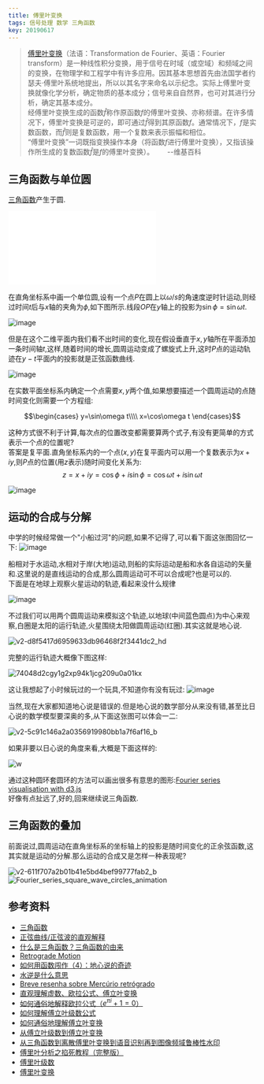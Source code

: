 ```yaml
---
title: 傅里叶变换
tags: 信号处理 数学 三角函数
key: 20190617
---
```

> [傅里叶变换](https://zh.wikipedia.org/zh-cn/%E5%82%85%E9%87%8C%E5%8F%B6%E5%8F%98%E6%8D%A2)（法语：Transformation de Fourier、英语：Fourier transform）是一种线性积分变换，用于信号在时域（或空域）和频域之间的变换，在物理学和工程学中有许多应用。因其基本思想首先由法国学者约瑟夫·傅里叶系统地提出，所以以其名字来命名以示纪念。实际上傅里叶变换就像化学分析，确定物质的基本成分；信号来自自然界，也可对其进行分析，确定其基本成分。   
>经傅里叶变换生成的函数$\hat{f}$称作原函数$f$的傅里叶变换、亦称频谱。在许多情况下，傅里叶变换是可逆的，即可通过$\hat{f}$得到其原函数$f$。通常情况下，$f$是实数函数，而$\hat{f}$则是复数函数，用一个复数来表示振幅和相位。  
>“傅里叶变换”一词既指变换操作本身（将函数$f$进行傅里叶变换），又指该操作所生成的复数函数$\hat{f}$是$f$的傅里叶变换）。
&nbsp;&nbsp;&nbsp;&nbsp;&nbsp; --维基百科

## 三角函数与单位圆
[三角函数](https://zh.wikipedia.org/zh-cn/%E4%B8%89%E8%A7%92%E5%87%BD%E6%95%B0)产生于圆.
<iframe src="//player.bilibili.com/player.html?aid=50592047&cid=88572969&page=1" scrolling="no" border="0" frameborder="no" framespacing="0" allowfullscreen="true"> </iframe>

在直角坐标系中画一个单位圆,设有一个点$P$在圆上以$\omega/s$的角速度逆时针运动,则经过时间$t$后与$x$轴的夹角为$\phi$,如下图所示.线段$OP$在$y$轴上的投影为$\sin\phi=\sin{\omega t}$.   

![image](https://user-images.githubusercontent.com/9245002/59480413-1aa70180-8e93-11e9-8435-7184305cd3f8.png)

但是在这个二维平面内我们看不出时间的变化,现在假设垂直于$x,y$轴所在平面添加一条时间轴$t$,这样,随着时间的增长,圆周运动变成了螺旋式上升,这时$P$点的运动轨迹在$y-
t$平面内的投影就是正弦函数曲线.

![image](https://user-images.githubusercontent.com/9245002/59663089-dbedb000-91e0-11e9-8b6b-072bbf83c66b.png)

在实数平面坐标系内确定一个点需要$x,y$两个值,如果想要描述一个圆周运动的点随时间变化则需要一个方程组:

$$\begin{cases}
    y=\sin\omega t\\\\
    x=\cos\omega t
\end{cases}$$   

这种方式很不利于计算,每次点的位置改变都需要算两个式子,有没有更简单的方式表示一个点的位置呢?   
答案是复平面.直角坐标系内的一个点($x,y$)在复平面内可以用一个复数表示为$x+iy$,则$P$点的位置(用$z$表示)随时间变化关系为:
$$z=x+iy=\cos\phi+i\sin\phi=\cos{\omega t}+i\sin{\omega t}$$

![image](https://upload.wikimedia.org/wikipedia/commons/a/a5/ComplexSinInATimeAxe.gif)

## 运动的合成与分解
中学的时候经常做一个"小船过河"的问题,如果不记得了,可以看下面这张图回忆一下:
![image](https://user-images.githubusercontent.com/9245002/59681711-22560580-9207-11e9-9e9b-c5bb183aa0b1.png)

船相对于水运动,水相对于岸(大地)运动,则船的实际运动是船和水各自运动的矢量和.这里说的是直线运动的合成,那么圆周运动可不可以合成呢?也是可以的.   
下面是在地球上观察火星运动的轨迹,看起来没什么规律

![image](https://user-images.githubusercontent.com/9245002/59741555-e0c46980-929d-11e9-9f8a-8175a1ac9c4a.png)

不过我们可以用两个圆周运动来模拟这个轨迹,以地球(中间蓝色圆点)为中心来观察,白圈是太阳的运行轨迹,火星围绕太阳做圆周运动(红圈).其实这就是地心说.

![v2-d8f5417d6959633db96468f2f3441dc2_hd](https://user-images.githubusercontent.com/9245002/59741610-0c475400-929e-11e9-9338-8941364dd2dd.gif)


完整的运行轨迹大概像下图这样:

![74048d2cgy1g2xp94k1jcg209u0a01kx](https://user-images.githubusercontent.com/9245002/59741644-25500500-929e-11e9-8595-6dfbf8d9e9b9.gif)

这让我想起了小时候玩过的一个玩具,不知道你有没有玩过:
![image](https://user-images.githubusercontent.com/9245002/59741678-40bb1000-929e-11e9-9184-8fa1501d0c86.png)

当然,现在大家都知道地心说是错误的.但是地心说的数学部分从来没有错,甚至比日心说的数学模型要深奥的多,从下面这张图可以体会一二:

![v2-5c91c146a2a0356919980bb1a7f6af16_b](https://user-images.githubusercontent.com/9245002/59741740-719b4500-929e-11e9-899b-b01693d7a85f.gif)


如果非要以日心说的角度来看,大概是下面这样的:

![w](https://user-images.githubusercontent.com/9245002/59732972-d2b32080-927e-11e9-9a26-945f8f431684.gif)

通过这种圆环套圆环的方法可以画出很多有意思的图形:[Fourier series visualisation with d3.js](https://bl.ocks.org/jinroh/7524988)   
好像有点扯远了,好的,回来继续说三角函数.

## 三角函数的叠加
前面说过,圆周运动在直角坐标系的坐标轴上的投影是随时间变化的正余弦函数,这其实就是运动的分解.那么运动的合成又是怎样一种表现呢?

![v2-611f707a2b01b41e5bd4bef99777fab2_b](https://user-images.githubusercontent.com/9245002/59741803-a4453d80-929e-11e9-81d3-a6cfd629d6e1.gif)
![Fourier_series_square_wave_circles_animation](https://user-images.githubusercontent.com/9245002/59741819-b2935980-929e-11e9-92a5-3539e4dcdf0f.gif)








## 参考资料
* [三角函数](https://zh.wikipedia.org/zh-cn/%E4%B8%89%E8%A7%92%E5%87%BD%E6%95%B0)
* [正弦曲线/正弦波的直观解释](https://zhuanlan.zhihu.com/p/45761661)
* [什么是三角函数？三角函数的由来](https://www.bilibili.com/video/av50592047/)
* [Retrograde Motion](http://cseligman.com/text/sky/retrograde.htm)
* [如何用函数闯作（4）：地心说的奇迹](https://zhuanlan.zhihu.com/p/20430974)
* [水逆是什么意思](http://liangzi.me/?p=2762)
* [Breve resenha sobre Mercúrio retrógrado](https://cnastrologia.org.br/resenha-sobre-mercurio-retrogrado-by-miguel-etchepare/)
* [直观理解虚数、欧拉公式、傅立叶变换](http://www.luolei.info/2018/08/02/complex/)
* [如何通俗地解释欧拉公式（$e^{πi}+1=0$）](https://www.matongxue.com/madocs/8.html)
* [如何理解傅立叶级数公式](https://www.matongxue.com/madocs/619.html)
* [如何通俗地理解傅立叶变换](https://www.matongxue.com/madocs/473.html)
* [从傅立叶级数到傅立叶变换](https://www.matongxue.com/madocs/712/)
* [从三角函数到离散傅里叶变换到语音识别再到图像频域鲁棒性水印](https://bbs.ichunqiu.com/thread-23801-1-1.html)
* [傅里叶分析之掐死教程（完整版）](https://zhuanlan.zhihu.com/p/19763358)
* [傅里叶级数](https://zh.wikipedia.org/zh-cn/%E5%82%85%E9%87%8C%E5%8F%B6%E7%BA%A7%E6%95%B0)
* [傅里叶变换](https://zh.wikipedia.org/zh-cn/%E5%82%85%E9%87%8C%E5%8F%B6%E5%8F%98%E6%8D%A2)